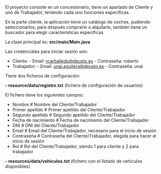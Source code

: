 El proyecto consiste en un concesionario, tiene un apartado de Cliente y uno de Trabajador, teniendo cada uno funciones específicas.

En la parte cliente, la aplicación tiene un catálogo de coches, pudiendo seleccionarlos, para después comprarlo o alquilarlo, también tiene un buscador para elegir características específicas.



La clase principal es: **src/main/Main.java**

Las credenciales para iniciar sesión son:
  - Cliente:
        - Email: rcarballedo@deusto.es
        - Contraseña: roberto 
  - Trabajador:
        - Email: unai.aguilera@deusto.es
        - Contraseña: unai

Tiene dos ficheros de configuración:

**- resource/data/registro.txt** (fichero de configuración de usuarios)

El fichero tiene los siguientes campos:

  - Nombre                               # Nombre del Cliente/Trabajador
  - Primer apellido                      # Primer apellido del Cliente/Trabajador
  - Segundo apellido                     # Segundo apellido del Cliente/Trabajador
  - Fecha de nacimiento                  # Fecha de nacimiento del Cliente/Trabajador
  - DNI                                  # DNI del Cliente/Trabajador
  - Email                                # Email del Cliente/Trabajador, necesario para el inicio de sesión
  - Contraseña                           # Contraseña del Cliente/Trabajador, elegida para hacer el inicio de sesión
  - Rol                                  # Rol del Cliente/Trabajador, siendo 1 para cliente y 2 para trabajador

**- resources/data/vehiculos.txt** (fichero con el listado de vehículos disponibles)
